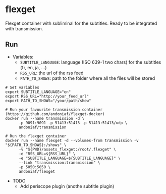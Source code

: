 flexget
====

Flexget container with subliminal for the subtitles. Ready to be integrated with transmission.

## Run

 + Variables:
	+ `SUBTITLE_LANGUAGE`: language (ISO 639-1 two chars) for the subtitles (fr, en, ja, ...)
	+ `RSS_URL`: the url of the rss feed
	+ `PATH_TO_SHOWS`: path to the folder where all the files will be stored

  ```
  # Set variables
  export SUBTITLE_LANGUAGE="en"                  
  export RSS_URL="http://your_feed_url"
  export PATH_TO_SHOWS="/your/path/show"  

  # Run your favourite transmission container (https://github.com/andoniaf/flexget-docker)
  docker run --name transmission -d \
 	    -p 9091:9091 -p 51413:51413 -p 51413:51413/udp \
 	    andoniaf/transmission

  # Run the flexget container
 docker run --name flexget -d --volumes-from transmission -v "${PATH_TO_SHOWS}:/shows" \
 	    -v "${PWD}/assets_flexget:/root/.flexget" \
 	    -e "RSS_URL=${RSS_URL}" \
 	    -e "SUBTITLE_LANGUAGE=${SUBTITLE_LANGUAGE}" \
 	    --link "transmission:transmission" \
 	    -p 5050:5050 \
 	    andoniaf/flexget
  ```


+ TODO
  + Add periscope plugin (anothe subtitle plugin)
